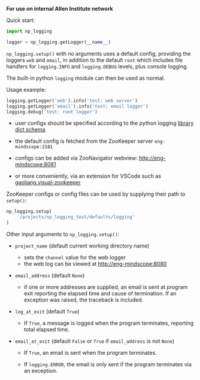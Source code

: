 **For use on internal Allen Institute network**

Quick start:
```python
import np_logging

logger = np_logging.getLogger(__name__)
```

`np_logging.setup()` with no arguments uses a default config, providing the loggers `web` and `email`, in addition to the default
`root` which includes file handlers for `logging.INFO` and `logging.DEBUG`  levels, plus
console logging. 

The built-in python `logging` module can then be used as normal.

Usage example:
```python
logging.getLogger('web').info('test: web server')
logging.getLogger('email').info('test: email logger')
logging.debug('test: root logger')
```

- user configs should be specified according to the python logging [library dict schema](https://docs.python.org/3/library/logging.config.html#logging-config-dictschema)

- the default config is fetched from the
ZooKeeper server `eng-mindscope:2181`
- configs can be added via ZooNavigator webview:
  [http://eng-mindscope:8081](http://eng-mindscope:8081)
- or more conveniently, via an extension for VSCode such as [gaoliang.visual-zookeeper](https://marketplace.visualstudio.com/items?itemName=gaoliang.visual-zookeeper)

ZooKeeper configs or config files can be used by supplying their path to `setup()`:
```python
np_logging.setup(
    '/projects/np_logging_test/defaults/logging'
)
```


Other input arguments to `np_logging.setup()`:

- `project_name` (default current working directory name) 
  
    - sets the `channel` value for the web logger
    - the web log can be viewed at [http://eng-mindscope:8080](http://eng-mindscope:8080)

- `email_address` (default `None`)
      
    - if one or more addresses are supplied, an email is sent at program exit reporting the
      elapsed time and cause of termination. If an exception was raised, the
      traceback is included.

- `log_at_exit` (default `True`)

    - If `True`, a message is logged when the program terminates, reporting total
      elapsed time.

- `email_at_exit` (default `False` or `True` if `email_address` is not `None`)

    - If `True`, an email is sent when the program terminates.
      
    - If `logging.ERROR`, the email is only sent if the program terminates via an exception.


